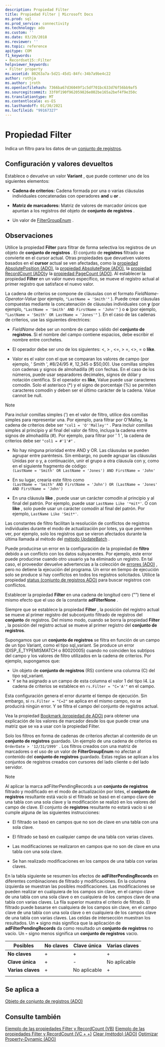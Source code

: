 ```yaml
---
description: Propiedad Filter
title: Propiedad Filter | Microsoft Docs
ms.prod: sql
ms.prod_service: connectivity
ms.technology: ado
ms.custom: ''
ms.date: 03/20/2018
ms.reviewer: ''
ms.topic: reference
apitype: COM
f1_keywords:
- Recordset15::Filter
helpviewer_keywords:
- Filter property
ms.assetid: 80263a7a-5d21-45d1-84fc-34b7a9be4c22
author: rothja
ms.author: jroth
ms.openlocfilehash: 7366ba67d36049f1c5df701bc633d76f56bb9af5
ms.sourcegitcommit: 33f0f190f962059826e002be165a2bef4f9e350c
ms.translationtype: MT
ms.contentlocale: es-ES
ms.lasthandoff: 01/30/2021
ms.locfileid: "99167327"
---
```

# <a name="filter-property"></a>Propiedad Filter
Indica un filtro para los datos de un [conjunto de registros](./recordset-object-ado.md).  
  
## <a name="settings-and-return-values"></a>Configuración y valores devueltos

Establece o devuelve un valor **Variant** , que puede contener uno de los siguientes elementos:  
  
-   **Cadena de criterios:** Cadena formada por una o varias cláusulas individuales concatenadas con operadores **and** u **or** .  
  
-   **Matriz de marcadores:** Matriz de valores de marcador únicos que apuntan a los registros del objeto de **conjunto de registros** .  
  
-   Un valor de [FilterGroupEnum](./filtergroupenum.md) .  
  
## <a name="remarks"></a>Observaciones

Utilice la propiedad **Filter** para filtrar de forma selectiva los registros de un objeto de **conjunto de registros** . El conjunto de **registros** filtrado se convierte en el cursor actual. Otras propiedades que devuelven valores basados en el **cursor** actual se ven afectadas, como la [propiedad AbsolutePosition (ADO)](./absoluteposition-property-ado.md), la [propiedad AbsolutePage (ADO)](./absolutepage-property-ado.md), la [propiedad RecordCount (ADO)](./recordcount-property-ado.md)y la [propiedad PageCount (ADO)](./pagecount-property-ado.md). Al establecer la propiedad **Filter** en un valor nuevo específico, se mueve el registro actual al primer registro que satisface el nuevo valor.
  
La cadena de criterios se compone de cláusulas con el formato *FieldName-Operator-Value* (por ejemplo, `"LastName = 'Smith'"` ). Puede crear cláusulas compuestas mediante la concatenación de cláusulas individuales con **y** (por ejemplo, `"LastName = 'Smith' AND FirstName = 'John'"` ) o **o** (por ejemplo, `"LastName = 'Smith' OR LastName = 'Jones'"` ). En el caso de las cadenas de criterios, use las siguientes directrices:

-   *FieldName* debe ser un nombre de campo válido del **conjunto de registros**. Si el nombre del campo contiene espacios, debe escribir el nombre entre corchetes.  
  
-   El operador debe ser uno de los siguientes: \<, > , \<=, > =,  <>, = o **like**.  
  
-   Valor es el valor con el que se comparan los valores de campo (por ejemplo, ' Smith ', #8/24/95 #, 12,345 o $50,00). Use comillas simples con cadenas y signos de almohadilla (#) con fechas. En el caso de los números, puede usar separadores decimales, signos de dólar y notación científica. Si el operador es **like**, Value puede usar caracteres comodín. Solo el asterisco (*) y el signo de porcentaje (%) se permiten caracteres comodín y deben ser el último carácter de la cadena. Value cannot be null.  
  
> [!NOTE]
>  Para incluir comillas simples (') en el valor de filtro, utilice dos comillas simples para representar una. Por ejemplo, para filtrar por O'Malley, la cadena de criterios debe ser `"col1 = 'O''Malley'"` . Para incluir comillas simples al principio y al final del valor de filtro, incluya la cadena entre signos de almohadilla (#). Por ejemplo, para filtrar por ' 1 ', la cadena de criterios debe ser `"col1 = #'1'#"` .  
  
-   No hay ninguna prioridad entre AND y OR. Las cláusulas se pueden agrupar entre paréntesis. Sin embargo, no puede agrupar las cláusulas Unidas por o y, a continuación, unir el grupo a otra cláusula con y, como en el siguiente fragmento de código:  
 `(LastName = 'Smith' OR LastName = 'Jones') AND FirstName = 'John'`  
  
-   En su lugar, crearía este filtro como  
 `(LastName = 'Smith' AND FirstName = 'John') OR (LastName = 'Jones' AND FirstName = 'John')`  
  
-   En una cláusula **like** , puede usar un carácter comodín al principio y al final del patrón. Por ejemplo, puede usar `LastName Like '*mit*'`. O con **like** , solo puede usar un carácter comodín al final del patrón. Por ejemplo, `LastName Like 'Smit*'`.  
  
 Las constantes de filtro facilitan la resolución de conflictos de registros individuales durante el modo de actualización por lotes, ya que permiten ver, por ejemplo, solo los registros que se vieron afectados durante la última llamada al método del [método UpdateBatch](./updatebatch-method.md) .  
  
Puede producirse un error en la configuración de la propiedad de **filtro** debido a un conflicto con los datos subyacentes. Por ejemplo, este error puede producirse cuando otro usuario ya ha eliminado un registro. En tal caso, el proveedor devuelve advertencias a la colección de [errores (ADO)](./errors-collection-ado.md) , pero no detiene la ejecución del programa. Un error en tiempo de ejecución solo se produce si hay conflictos en todos los registros solicitados. Utilice la propiedad [status (conjunto de registros ADO)](./status-property-ado-recordset.md) para buscar registros con conflictos.  
  
Establecer la propiedad **Filter** en una cadena de longitud cero ("") tiene el mismo efecto que el uso de la constante **adFilterNone** .
  
Siempre que se establece la propiedad **Filter** , la posición del registro actual se mueve al primer registro del subconjunto filtrado de registros del **conjunto** de registros. Del mismo modo, cuando se borra la propiedad **Filter** , la posición del registro actual se mueve al primer registro del **conjunto de registros**.

Supongamos que un **conjunto de registros** se filtra en función de un campo de un tipo Variant, como el tipo sql_variant. Se produce un error (DISP_E_TYPEMISMATCH o 80020005) cuando no coinciden los subtipos del campo y los valores de filtro utilizados en la cadena de criterios. Por ejemplo, supongamos que:

- Un objeto de **conjunto de registros** (RS) contiene una columna (C) del tipo sql_variant.
- Y se ha asignado a un campo de esta columna el valor 1 del tipo I4. La cadena de criterios se establece en `rs.Filter = "C='A'"` en el campo.

Esta configuración genera el error durante el tiempo de ejecución. Sin embargo, si `rs.Filter = "C=2"` se aplica en el mismo campo, no se producirá ningún error. Y se filtra el campo del conjunto de registros actual.

Vea la propiedad [Bookmark (propiedad de ADO)](./bookmark-property-ado.md) para obtener una explicación de los valores de marcador desde los que puede crear una matriz que se va a usar con la propiedad Filter.

Solo los filtros en forma de cadenas de criterios afectan al contenido de un **conjunto de registros** guardado. Un ejemplo de una cadena de criterios es `OrderDate > '12/31/1999'` . Los filtros creados con una matriz de marcadores o el uso de un valor de **FilterGroupEnum** no afectan al contenido del **conjunto de registros** guardado. Estas reglas se aplican a los conjuntos de registros creados con cursores del lado cliente o del lado servidor.
  
> [!NOTE]
>  Al aplicar la marca adFilterPendingRecords a un **conjunto de registros** filtrado y modificado en el modo de actualización por lotes, el **conjunto de registros** resultante está vacío si el filtrado se basó en el campo clave de una tabla con una sola clave y la modificación se realizó en los valores del campo de clave. El conjunto de **registros** resultante no estará vacío si se cumple alguna de las siguientes instrucciones:  
  
-   El filtrado se basó en campos que no son de clave en una tabla con una sola clave.  
  
-   El filtrado se basó en cualquier campo de una tabla con varias claves.  
  
-   Las modificaciones se realizaron en campos que no son de clave en una tabla con una sola clave.  
  
-   Se han realizado modificaciones en los campos de una tabla con varias claves.  
  
En la tabla siguiente se resumen los efectos de **adFilterPendingRecords** en diferentes combinaciones de filtrado y modificaciones. En la columna izquierda se muestran las posibles modificaciones. Las modificaciones se pueden realizar en cualquiera de los campos sin clave, en el campo clave de una tabla con una sola clave o en cualquiera de los campos clave de una tabla con varias claves. La fila superior muestra el criterio de filtrado. El filtrado puede basarse en cualquiera de los campos sin clave, en el campo clave de una tabla con una sola clave o en cualquiera de los campos clave de una tabla con varias claves. Las celdas de intersección muestran los resultados. Un **+** signo más significa que la aplicación de **adFilterPendingRecords** da como resultado un **conjunto de registros** no vacío. Un **-** signo menos significa un **conjunto de registros** vacío.  
  
|Posibles|No claves|Clave única|Varias claves|
|-|--------------|----------------|-------------------|
|**No claves**|+|+|+|
|**Clave única**|+|-|No aplicable|
|**Varias claves**|+|No aplicable|+|
|||||
  
## <a name="applies-to"></a>Se aplica a

[Objeto de conjunto de registros (ADO)](./recordset-object-ado.md)  
  
## <a name="see-also"></a>Consulte también

[Ejemplo de las propiedades Filter y RecordCount (VB)](./filter-and-recordcount-properties-example-vb.md) 
 [Ejemplo de las propiedades Filter y RecordCount (VC + +)](./filter-and-recordcount-properties-example-vc.md) 
 [Clear (método) (ADO)](./clear-method-ado.md) 
 [Optimizar Property-Dynamic (ADO)](./optimize-property-dynamic-ado.md)